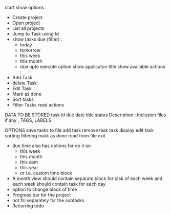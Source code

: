 start 
show options :
- Create project
- Open project
- List all projects
- Jump to Task using Id
- show tasks due (filter) :
	- today
	- tomorrow
	- this week
	- this month
	- due upto
execute option
show applicaton title
show available actions :
- Add Task
- delete Task
- Edit Task
- Mark as done
- Sort tasks
- Filter Tasks
read actions

DATA TO BE STORED
task id
due date
title
 status
Description : Inclusion files if any , TAGS, LABELS

OPTIONS
save tasks to file
add task
remove task
task display
edit task
sorting
filtering
mark as done
read from file
exit


- due time also has options for do it on 
    - this week
    - this month
    - this sem
    - this year
    -  or i.e. custom time block
- A month view should contain separate block for task of each week and each week should contain task for each day
- option to change block of time 
- Progress bar for the project
- not fill separately for the subtasks
- Recurring todo
